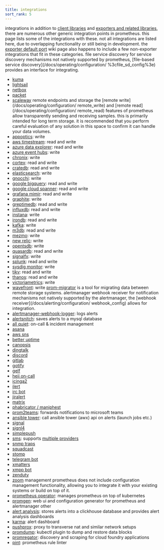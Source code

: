 ```yaml
---
title: integrations
sort_rank: 5
---
```

integrations
in addition to [client libraries](/docs/instrumenting/clientlibs/) and
[exporters and related libraries](/docs/instrumenting/exporters/), there are
numerous other generic integration points in prometheus. this page lists some
of the integrations with these.
not all integrations are listed here, due to overlapping functionality or still
being in development. the [exporter default
port]()
wiki page also happens to include a few non-exporter integrations that fit in
these categories.
file service discovery
for service discovery mechanisms not natively supported by prometheus,
[file-based service discovery](/docs/operating/configuration/
%3cfile_sd_config%3e) provides an interface for integrating.
 * [kuma]()
 * [lightsail]()
 * [netbox]()
 * [packet]()
 * [scaleway]()
remote endpoints and storage
the [remote write](/docs/operating/configuration/
remote_write) and [remote read](/docs/operating/configuration/
remote_read)
features of prometheus allow transparently sending and receiving samples. this
is primarily intended for long term storage. it is recommended that you perform
careful evaluation of any solution in this space to confirm it can handle your
data volumes.
  * [appoptics](): write
  * [aws timestream](): read and write
  * [azure data explorer](): read and write
  * [azure event hubs](): write
  * [chronix](): write
  * [cortex](): read and write
  * [cratedb](_adapter): read and write
  * [elasticsearch](_write.html): write
  * [gnocchi](): write
  * [google bigquery](_bigquery_remote_storage_adapter): read and write
  * [google cloud spanner](): read and write
  * [grafana mimir](): read and write
  * [graphite](_storage/remote_storage_adapter): write
  * [greptimedb](): read and write
  * [influxdb](_protocols/prometheus): read and write
  * [instana](
remote-write): write
  * [irondb](): read and write
  * [kafka](): write
  * [m3db](): read and write
  * [mezmo](): write
  * [new relic](): write
  * [opentsdb](_storage/remote_storage_adapter): write
  * [quasardb](): read and write
  * [signalfx](
prometheus): write
  * [splunk](): read and write
  * [sysdig monitor](): write
  * [tikv](): read and write
  * [thanos](): read and write
  * [victoriametrics](): write
  * [wavefront](): write
[prom-migrator]() is a tool for migrating data between remote storage systems.
alertmanager webhook receiver
for notification mechanisms not natively supported by the alertmanager, the
[webhook receiver](/docs/alerting/configuration/
webhook_config) allows for integration.
  * [alertmanager-webhook-logger](): logs alerts
  * [alertsnitch](): saves alerts to a mysql database
  * [all quiet](): on-call & incident management
  * [asana]()
  * [aws sns]()
  * [better uptime]()
  * [canopsis]()
  * [dingtalk]()
  * [discord]()
  * [gitlab](
external-prometheus-instances)
  * [gotify](_gotify_bridge)
  * [gelf]()
  * [heii on-call]()
  * [icinga2]()
  * [ilert]()
  * [irc bot]()
  * [jiralert]()
  * [matrix]()
  * [phabricator / maniphest]()
  * [prom2teams](): forwards notifications to microsoft teams
  * [ansible tower](): call ansible tower (awx) api on alerts (launch jobs etc.)
  * [signal]()
  * [signl4](_item/prometheus-alertmanager-mobile-alert-notification-duty-schedule-escalation)
  * [simplepush]()
  * [sms](): supports [multiple providers]()
  * [snmp traps](_notifier)
  * [squadcast]()
  * [stomp]()
  * [telegram bot](_bot)
  * [xmatters]()
  * [xmpp bot]()
  * [zenduty]()
  * [zoom]()
management
prometheus does not include configuration management functionality, allowing
you to integrate it with your existing systems or build on top of it.
  * [prometheus operator](): manages prometheus on top of kubernetes
  * [promgen](): web ui and configuration generator for prometheus and alertmanager
other
  * [alert analysis](): stores alerts into a clickhouse database and provides alert analysis dashboards
  * [karma](): alert dashboard
  * [pushprox](): proxy to transverse nat and similar network setups
  * [promdump](): kubectl plugin to dump and restore data blocks
  * [promregator](): discovery and scraping for cloud foundry applications
  * [pint](): prometheus rule linter